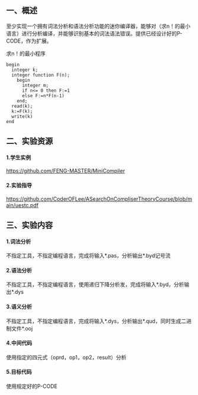 ## 一、概述
至少实现一个拥有词法分析和语法分析功能的迷你编译器，能够对（求n！的最小语言）进行分析编译，并能够识别基本的词法语法错误。提供已经设计好的P-CODE，作为扩展。

求n！的最小程序
```
begin
  integer k;
  integer function F(n);
    begin
      integer m;
      if n<= 0 then F:=1
      else F:=n*F(n-1)
    end;
  read(k);
  k:=F(k);
  write(k)
end
```

## 二、实验资源
#### 1.学生实例
https://github.com/FENG-MASTER/MiniCompiler
#### 2.实验指导
https://github.com/CoderOFLee/ASearchOnCompliserTheoryCourse/blob/main/uestc.pdf


## 三、实验内容
#### 1.词法分析
不指定工具，不指定编程语言，完成将输入*.pas，分析输出*.byd记号流
#### 2.语法分析
不指定工具，不指定编程语言，使用递归下降分析发，完成将输入*.byd，分析输出*.dys
#### 3.语义分析
不指定工具，不指定编程语言，完成将输入*.dys，分析输出*.qud，同时生成二进制文件*.ooj
#### 4.中间代码
使用指定的四元式（oprd，op1，op2，result）分析
#### 5.目标代码
使用规定好的P-CODE
